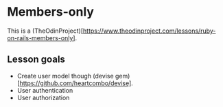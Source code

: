 # Members-only

This is a (TheOdinProject)[https://www.theodinproject.com/lessons/ruby-on-rails-members-only].

## Lesson goals

* Create user model though (devise gem)[https://github.com/heartcombo/devise].
* User authentication
* User authorization
